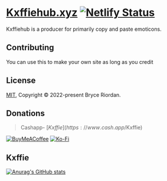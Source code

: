 # [Kxffiehub.xyz](http://www.kxffiehub.xyz) [![Netlify Status](https://api.netlify.com/api/v1/badges/ae805cd9-88a4-4c9f-bdcf-fabf29cefaf0/deploy-status)](https://app.netlify.com/sites/next-emoticon/deploys)

Kxffiehub is a producer for primarily copy and paste emoticons.

## Contributing

You can use this to make your own site as long as you credit

## License

[MIT](https://choosealicense.com/licenses/mit/), Copyright © 2022-present Bryce Riordan.

## Donations

> Cashapp- [$Kxffie](https://www.cash.app/$Kxffie)

[![BuyMeACoffee](https://img.shields.io/badge/Buy%20Me%20a%20Coffee-ffdd00?style=for-the-badge&logo=buy-me-a-coffee&logoColor=black)](https://www.buymeacoffee.com/kxffie) [![Ko-Fi](https://img.shields.io/badge/Ko--fi-F16061?style=for-the-badge&logo=ko-fi&logoColor=white)](https://ko-fi.com/J3J43V40P)

## Kxffie

[![Anurag's GitHub stats](https://github-readme-stats.vercel.app/api?username=kxffie&theme=apprentice&show_icons=true)](https://github.com/anuraghazra/github-readme-stats)
